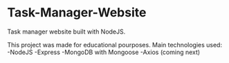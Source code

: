 # Task-Manager-Website
Task manager website built with NodeJS.

This project was made for educational pourposes.
Main technologies used:
-NodeJS
-Express
-MongoDB with Mongoose
-Axios (coming next)
